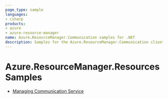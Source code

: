 ```yaml
---
page_type: sample
languages:
- csharp
products:
- azure
- azure-resource-manager
name: Azure.ResourceManager.Communication samples for .NET
description: Samples for the Azure.ResourceManager.Communication client library
---
```


# Azure.ResourceManager.Resources Samples

- [Managing Communication Service](https://github.com/Azure/azure-sdk-for-net/blob/main/sdk/communication/Azure.ResourceManager.Communication/samples/Sample1_ManagingCommunicationService.cs.md)

